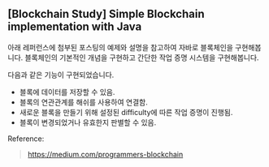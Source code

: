 [Blockchain Study] Simple Blockchain implementation with Java 
-----------------------------------------------

아래 레퍼런스에 첨부된 포스팅의 예제와 설명을 참고하여 자바로 블록체인을 구현해봅니다. 
블록체인의 기본적인 개념을 구현하고 간단한 작업 증명 시스템을 구현해봅니다. 

다음과 같은 기능이 구현되었습니다.
 - 블록에 데이터를 저장할 수 있음.
 - 블록의 연관관계를 해쉬를 사용하여 연결함. 
 - 새로운 블록을 만들기 위해 설정된 difficulty에 따른 작업 증명이 진행됨. 
 - 블록이 변경되었거나 유효한지 판별할 수 있음. 

Reference:
> https://medium.com/programmers-blockchain


